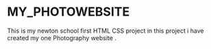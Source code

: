 # MY_PHOTOWEBSITE
This is my newton school first HTML CSS project  in this project i have created my one Photography website .
